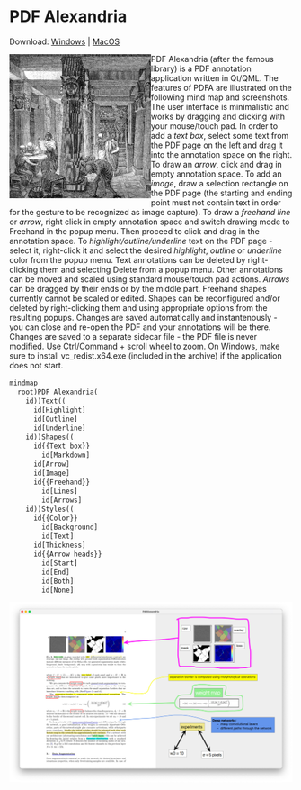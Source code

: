 # PDF Alexandria

Download: [Windows](https://github.com/sadaszewski/pdfalexandria/releases/download/2024a/pdf-alexandria-2024a-windows-x64.zip) | [MacOS](https://github.com/sadaszewski/pdfalexandria/releases/download/2024a/pdf-alexandria-2024a-macos-x64.zip)

<img src="docs/images/Ancientlibraryalex.jpg" alt="" width="50%" align="left" />

PDF Alexandria (after the famous library) is a PDF annotation application written in Qt/QML. The features of PDFA are illustrated on the following mind map and screenshots. The user interface is minimalistic and works by dragging and clicking with your mouse/touch pad. In order to add a *text box*, select some text from the PDF page on the left and drag it into the annotation space on the right. To draw an *arrow*, click and drag in empty annotation space. To add an *image*, draw a selection rectangle on the PDF page (the starting and ending point must not contain text in order for the gesture to be recognized as image capture). To draw a *freehand line* or *arrow*, right click in empty annotation space and switch drawing mode to Freehand in the popup menu. Then proceed to click and drag in the annotation space. To *highlight/outline/underline* text on the PDF page - select it, right-click it and select the desired *highlight*, *outline* or *underline* color from the popup menu. Text annotations can be deleted by right-clicking them and selecting Delete from a popup menu. Other annotations can be moved and scaled using standard mouse/touch pad actions. *Arrows* can be dragged by their ends or by the middle part. Freehand shapes currently cannot be scaled or edited. Shapes can be reconfigured and/or deleted by right-clicking them and using appropriate options from the resulting popups. Changes are saved automatically and instantenously - you can close and re-open the PDF and your annotations will be there. Changes are saved to a separate sidecar file - the PDF file is never modified. Use Ctrl/Command + scroll wheel to zoom. On Windows, make sure to install vc_redist.x64.exe (included in the archive) if the application does not start.

```mermaid
mindmap
  root)PDF Alexandria(
    id))Text((
      id[Highlight]
      id[Outline]
      id[Underline]
    id))Shapes((
      id{{Text box}}
        id[Markdown]
      id[Arrow]
      id[Image]
      id{{Freehand}}
        id[Lines]
        id[Arrows]
    id))Styles((
      id{{Color}}
        id[Background]
        id[Text]
      id[Thickness]
      id{{Arrow heads}}
        id[Start]
        id[End]
        id[Both]
        id[None]
```

![Screenshot of PDF Alexandria in action](docs/images/pdfalex_screenshot1.jpg)
